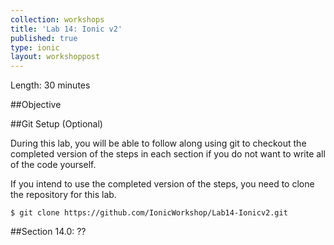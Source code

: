 ```yaml
---
collection: workshops
title: 'Lab 14: Ionic v2'
published: true
type: ionic
layout: workshoppost
---
```


Length: 30 minutes

##Objective

<!-- START doctoc generated TOC please keep comment here to allow auto update -->
<!-- DON'T EDIT THIS SECTION, INSTEAD RE-RUN doctoc TO UPDATE -->

<!-- END doctoc generated TOC please keep comment here to allow auto update -->

##Git Setup (Optional)

During this lab, you will be able to follow along using git to checkout the completed version of the steps in each section if you do not want to write all of the code yourself.

If you intend to use the completed version of the steps, you need to clone the repository for this lab.

    $ git clone https://github.com/IonicWorkshop/Lab14-Ionicv2.git

##Section 14.0: ??